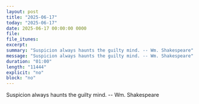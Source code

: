 ```yaml
---
layout: post
title: "2025-06-17"
today: "2025-06-17"
date: 2025-06-17 00:00:00 0000
file:
file_itunes:
excerpt:
summary: "Suspicion always haunts the guilty mind. -- Wm. Shakespeare"
message: "Suspicion always haunts the guilty mind. -- Wm. Shakespeare"
duration: "01:00"
length: "11444"
explicit: "no"
block: "no"
---
```

Suspicion always haunts the guilty mind. -- Wm. Shakespeare

